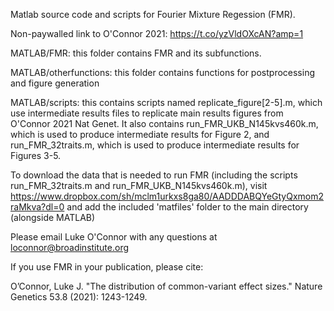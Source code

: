 Matlab source code and scripts for Fourier Mixture Regession (FMR).

Non-paywalled link to O'Connor 2021: https://t.co/yzVldOXcAN?amp=1

MATLAB/FMR: this folder contains FMR and its subfunctions.

MATLAB/otherfunctions: this folder contains functions for postprocessing and figure generation

MATLAB/scripts: this contains scripts named replicate_figure[2-5].m, which use intermediate results files to replicate main results figures from O'Connor 2021 Nat Genet. It also contains run_FMR_UKB_N145kvs460k.m, which is used to produce intermediate results for Figure 2, and run_FMR_32traits.m, which is used to produce intermediate results for Figures 3-5.

To download the data that is needed to run FMR (including the scripts run_FMR_32traits.m and run_FMR_UKB_N145kvs460k.m), visit https://www.dropbox.com/sh/mclm1urkxs8ga80/AADDDABQYeGtyQxmom2raMkva?dl=0 and add the included 'matfiles' folder to the main directory (alongside MATLAB)

Please email Luke O'Connor with any questions at loconnor@broadinstitute.org

If you use FMR in your publication, please cite:

O’Connor, Luke J. "The distribution of common-variant effect sizes." Nature Genetics 53.8 (2021): 1243-1249.	
